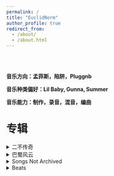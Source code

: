 ```yaml
---
permalink: /
title: "EuclidNorm"
author_profile: true
redirect_from: 
  - /about/
  - /about.html
---
```



<br/>

<br/>



**音乐方向：孟菲斯，陷阱，Pluggnb**



**音乐种类偏好：Lil Baby, Gunna, Summer**



**音乐能力：制作，录音，混音，编曲**





专辑
======
<details>
<summary>二不传奇</summary>  
  
<br/>

这张专辑起始于2022年六月，时值EuclidNorm前往新加坡留学的前夕。EuclidNorm心中对茫然的未来怅然，对当前在重庆的朋友与亲人依依不舍，写下了今当远离。而在新加坡期间，EuclidNorm在学习之余不断将心中的情绪具象化为歌曲，最后写出了四首较为满意的单曲。Fantasy、Baby记录了他对国内爱人的思念，心如冰雪记录了情绪的低落时刻，LiDAR则是作为EuclidNorm的硕士毕业论文主题被呈现出。  
  
<br/>  

<br/>  

<a href="https://share.feijipan.com/s/oJCZqNHN" target="_blank">LiDAR</a>  

<br/> 

<br/>  

<a href="https://share.feijipan.com/s/cSCV3aA3" target="_blank">今当远离</a>  

<br/> 

<br/>  

<a href="https://share.feijipan.com/s/hmCV3gAn" target="_blank">Fantasy</a>  

<br/>  

<br/>  

<a href="https://share.feijipan.com/s/zZCV3erQ" target="_blank">Baby</a>  

<br/>  

<br/>  

<a href="https://share.feijipan.com/s/pqCV3ccQ" target="_blank">心如冰雪</a>  

<br/>  

<br/>  

</details>


<details>
<summary>巴蜀风云</summary>  
  
<br/>

回首往昔，巴蜀的生活让EuclidNorm十分怀念。校园生活的精彩包括了一起翻墙通宵上网的兄弟、共同遭受处分风波的死血、球场上争锋相对的同学、行事风格不拘一格的奇人、对其心生愧疚而感到抱歉的故人......  
  
<br/>  

<br/>  

<a href="https://share.feijipan.com/s/4ICV3wwj" target="_blank">巴蜀Bully</a>  

<br/> 

<br/>  

<a href="https://share.feijipan.com/s/vMCV3zjD" target="_blank">周翔天花</a>  

<br/> 

<br/>  

<a href="https://share.feijipan.com/s/oJCZqNHN" target="_blank">李斯成</a>  

<br/>  

<br/>  

<a href="https://share.feijipan.com/s/oJCZqNHN" target="_blank">龚逼</a>  

<br/>  

<br/>  

</details>



<details>
<summary>Songs Not Archived</summary>  
  
<br/>

这里是EuclidNorm的歌曲杂集，出自平日生活的一些情绪与感想。其中“重生”仍未完成，是半成品Demo。
  
<br/>  

<br/>  

<a href="https://share.feijipan.com/s/fvCV3vmE" target="_blank">跛尔皮</a>  

<br/> 

<br/>  

<a href="https://share.feijipan.com/s/hTCV38s0" target="_blank">支持向量机</a>  

<br/> 

<br/>  

<a href="https://share.feijipan.com/s/6iCV36y3" target="_blank">重生</a>  

 <br/>  

 <br/>  

</details>



<details>
<summary>Beats</summary>  
  
<br/>

这里是EuclidNorm的Beats demo合集。
  
<br/>  

<br/>  

<a href="https://share.feijipan.com/s/K4CV3Z1Y" target="_blank">会当凌绝顶</a>  

<br/> 

<br/>  

<a href="https://share.feijipan.com/s/X6CV3Vyu" target="_blank">化龙</a>  

<br/> 

<br/>  

<a href="https://share.feijipan.com/s/tkCV32m2" target="_blank">凌晨四点</a>  

<br/>  

<br/>  

<a href="https://share.feijipan.com/s/tkCV32m2" target="_blank">Playing Like Booker</a>  

<br/>  

<br/>  

</details>


